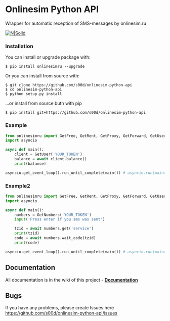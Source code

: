 # Onlinesim Python API


Wrapper for automatic reception of SMS-messages by onlinesim.ru

[![N|Solid](https://img.shields.io/pypi/pyversions/onlinesimru.svg)](https://pypi.python.org/pypi/onlinesimru)

### Installation
You can install or upgrade package with:
```
$ pip install onlinesimru --upgrade
```
Or you can install from source with:
```
$ git clone https://github.com/s00d/onlinesim-python-api
$ cd onlinesim-python-api
$ python setup.py install
```
...or install from source buth with pip
```
$ pip install git+https://github.com/s00d/onlinesim-python-api
```
### Example
```python
from onlinesimru import GetFree, GetRent, GetProxy, GetForward, GetUser, GetNumbers
import asyncio

async def main():
    client = GetUser('YOUR_TOKEN')
    balance = await client.balance()
    print(balance)

asyncio.get_event_loop().run_until_complete(main()) # asyncio.run(main()) для python 3.7+
```

### Example2
```python
from onlinesimru import GetFree, GetRent, GetProxy, GetForward, GetUser, GetNumbers
import asyncio

async def main():
    numbers = GetNumbers('YOUR_TOKEN')
    input('Press enter if you sms was sent')

    tzid = await numbers.get('service')
    print(tzid)
    code = await numbers.wait_code(tzid)
    print(code)

asyncio.get_event_loop().run_until_complete(main()) # asyncio.run(main()) для python 3.7+
```

## Documentation

All documentation is in the wiki of this project - **[Documentation](https://github.com/s00d/onlinesim-python-api/wiki)**

## Bugs

If you have any problems, please create Issues here 
https://github.com/s00d/onlinesim-python-api/issues
